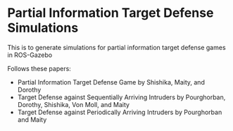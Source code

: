 # Partial Information Target Defense Simulations
This is to generate simulations for partial information target defense games in ROS-Gazebo 

Follows these papers:
- Partial Information Target Defense Game by Shishika, Maity, and Dorothy
- Target Defense against Sequentially Arriving Intruders by Pourghorban, Dorothy, Shishika, Von Moll, and Maity
- Target Defense against Periodically Arriving Intruders by Pourghorban and Maity

